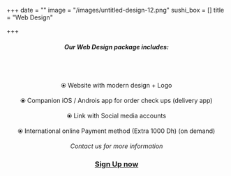 +++
date = ""
image = "/images/untitled-design-12.png"
sushi_box = []
title = "Web Design"

+++
<h5 style="text-align:center;"><b>Our Web Design package includes:</b></h5><br><br><p style="text-align:center;">⦿ Website with modern design + Logo<br><br>⦿ Companion iOS / Androis app for order check ups (delivery app)<br><br>⦿ Link with Social media accounts<br><br>⦿ International online Payment method (Extra 1000 Dh) (on demand)<br><br><i>Contact us for more information</i></p>

<h3 style="text-align:center;"><a href="https://business-booster.netlify.app/contact">Sign Up now</a></h3>